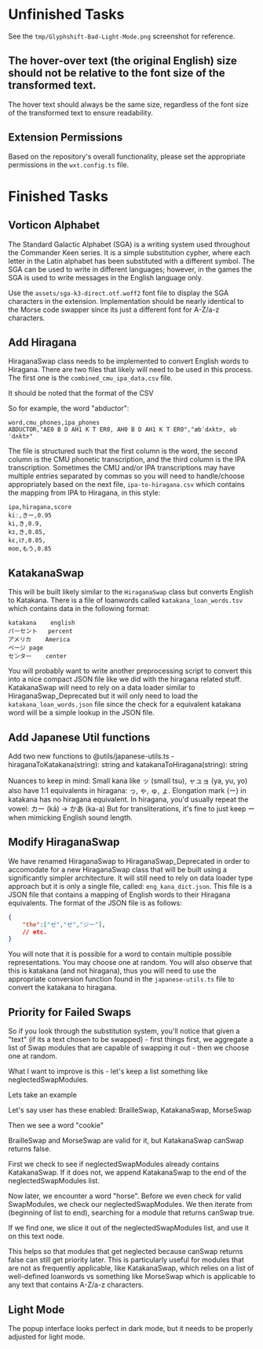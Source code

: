# Unfinished Tasks



See the `tmp/Glyphshift-Bad-Light-Mode.png` screenshot for reference.

## The hover-over text (the original English) size should not be relative to the font size of the transformed text.

The hover text should always be the same size, regardless of the font size of the transformed text to ensure readability. 

## Extension Permissions

Based on the repository's overall functionality, please set the appropriate permissions in the `wxt.config.ts` file.

# Finished Tasks

## Vorticon Alphabet

The Standard Galactic Alphabet (SGA) is a writing system used throughout the Commander Keen series. It is a simple substitution cypher, where each letter in the Latin alphabet has been substituted with a different symbol. The SGA can be used to write in different languages; however, in the games the SGA is used to write messages in the English language only.

Use the `assets/sga-k3-direct.otf.woff2` font file to display the SGA characters in the extension. Implementation should be nearly identical to the Morse code swapper since its just a different font for A-Z/a-z characters.


## Add Hiragana

HiraganaSwap class needs to be implemented to convert English words to Hiragana. There are two files that likely will need to be used in this process. The first one is the `combined_cmu_ipa_data.csv` file.

It should be noted that the format of the CSV 

So for example, the word "abductor":

```csv
word,cmu_phones,ipa_phones
ABDUCTOR,"AE0 B D AH1 K T ER0, AH0 B D AH1 K T ER0","æbˈdʌktɝ, əbˈdʌktɝ"
```

The file is structured such that the first column is the word, the second column is the CMU phonetic transcription, and the third column is the IPA transcription. Sometimes the CMU and/or IPA transcriptions may have multiple entries separated by commas so you will need to handle/choose appropriately based on the next file, `ipa-to-hiragana.csv` which contains the mapping from IPA to Hiragana, in this style:

```csv
ipa,hiragana,score
kiː,きー,0.95
ki,き,0.9,
kɪ,き,0.85,
kɛ,け,0.85,
moʊ,もう,0.85
```



## KatakanaSwap

This will be built likely similar to the `HiraganaSwap` class but converts English to Katakana. There is a file of loanwords called `katakana_loan_words.tsv` which contains data in the following format:

```tsv
katakana	english
パーセント	percent
アメリカ	America
ページ	page
センター	center
```

You will probably want to write another preprocessing script to convert this into a nice compact JSON file like we did with the hiragana 
related stuff. KatakanaSwap will need to rely on a data loader similar to HiraganaSwap_Deprecated but it will only need to load the `katakana_loan_words.json` file since the check for a equivalent katakana word will be a simple lookup in the JSON file.


## Add Japanese Util functions

Add two new functions to @utils/japanese-utils.ts - hiraganaToKatakana(string): string and katakanaToHiragana(string): string

Nuances to keep in mind:
Small kana like ッ (small tsu), ャュョ (ya, yu, yo) also have 1:1 equivalents in hiragana: っ, ゃ, ゅ, ょ.
Elongation mark (ー) in katakana has no hiragana equivalent. In hiragana, you'd usually repeat the vowel:
カー (kā) → かあ (ka-a)
But for transliterations, it's fine to just keep ー when mimicking English sound length.


## Modify HiraganaSwap

We have renamed HiraganaSwap to HiraganaSwap_Deprecated in order to accomodate for a new HiraganaSwap class that will be built using a significantly simpler architecture. It will still need to rely on data loader type approach but it is only a single file, called: `eng_kana_dict.json`. This file is a JSON file that contains a mapping of English words to their Hiragana equivalents. The format of the JSON file is as follows:

```json
{
    "the":["ゼ","ゼ","ジー"],
    // etc.
}
```

You will note that it is possible for a word to contain multiple possible representations. You may choose one at random. You will also observe that this is katakana (and not hiragana), thus you will need to use the appropriate conversion function found in the `japanese-utils.ts` file to convert the katakana to hiragana.


## Priority for Failed Swaps


So if you look through the substitution system, you'll notice that given a "text" (if its a text chosen to be swapped) - first things first, we aggregate a list of Swap modules that are capable of swapping it out - then we choose one at random.

What I want to improve is this - let's keep a list something like neglectedSwapModules. 

Lets take an example

Let's say user has these enabled:
BrailleSwap, KatakanaSwap, MorseSwap

Then we see a word "cookie"

BrailleSwap and MorseSwap are valid for it, but KatakanaSwap canSwap returns false.

First we check to see if neglectedSwapModules already contains KatakanaSwap. If it does not,  we append KatakanaSwap to the end of the neglectedSwapModules list.

Now later, we encounter a word "horse". Before we even check for valid SwapModules, we check our neglectedSwapModules. We then iterate from (beginning of list to end), searching for a module that returns canSwap true.

If we find one, we slice it out of the neglectedSwapModules list, and use it on this text node.

This helps so that modules that get neglected because canSwap returns false can still get priority later. This is particularly useful for modules that are not as frequently applicable, like KatakanaSwap, which relies on a list of well-defined loanwords vs something like MorseSwap which is applicable to any text that contains A-Z/a-z characters.

## Light Mode

The popup interface looks perfect in dark mode, but it needs to be properly adjusted for light mode.